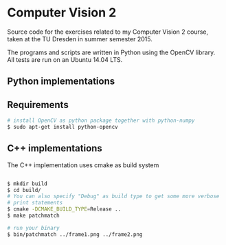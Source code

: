 # Computer Vision 2

Source code for the exercises related to my Computer Vision 2 course, taken at
the TU Dresden in summer semester 2015.

The programs and scripts are written in Python using the OpenCV library. All
tests are run on an Ubuntu 14.04 LTS.

## Python implementations

## Requirements

```bash
# install OpenCV as python package together with python-numpy
$ sudo apt-get install python-opencv
```

## C++ implementations

The C++ implementation uses cmake as build system

```bash

$ mkdir build
$ cd build/
# You can also specify "Debug" as build type to get some more verbose
# print statements
$ cmake -DCMAKE_BUILD_TYPE=Release ..
$ make patchmatch

# run your binary
$ bin/patchmatch ../frame1.png ../frame2.png
```

